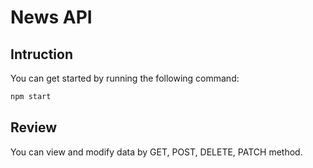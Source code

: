 # News API
## Intruction
You can get started by running the following command:
```bash
npm start
```
## Review
You can view and modify data by GET, POST, DELETE, PATCH method.